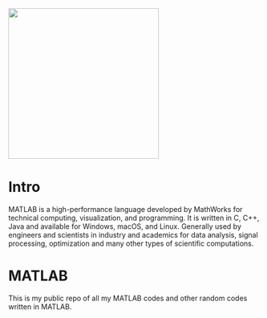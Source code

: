 <img src="https://www.mathworks.com/etc.clientlibs/mathworks/clientlibs/customer-ui/templates/common/resources/images/pic-header-mathworks-logo.svg" width="300">

# Intro
MATLAB is a high-performance language developed by MathWorks for technical computing, visualization, and programming. It is written in C, C++, Java and available for Windows, macOS, and Linux. Generally used by engineers and scientists in industry and academics for data analysis, signal processing, optimization and many other types of scientific computations.

# MATLAB
This is my public repo of all my MATLAB codes and other random codes written in MATLAB.